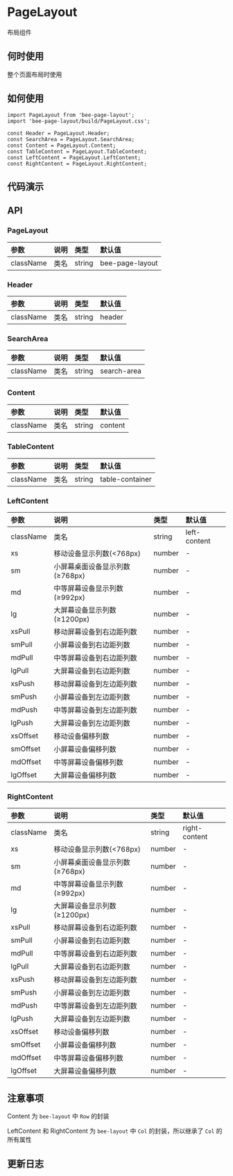 # PageLayout

布局组件

## 何时使用

整个页面布局时使用

## 如何使用

```
import PageLayout from 'bee-page-layout';
import 'bee-page-layout/build/PageLayout.css';

const Header = PageLayout.Header;
const SearchArea = PageLayout.SearchArea;
const Content = PageLayout.Content;
const TableContent = PageLayout.TableContent;
const LeftContent = PageLayout.LeftContent;
const RightContent = PageLayout.RightContent;

```

## 代码演示

## API

### PageLayout

|参数|说明|类型|默认值|
|:---|:-----|:----|:------|
| className | 类名 | string | bee-page-layout |

### Header

|参数|说明|类型|默认值|
|:---|:-----|:----|:------|
| className | 类名 | string | header |

### SearchArea

|参数|说明|类型|默认值|
|:---|:-----|:----|:------|
| className | 类名 | string | search-area |

### Content

|参数|说明|类型|默认值|
|:---|:-----|:----|:------|
| className | 类名 | string | content |

### TableContent

|参数|说明|类型|默认值|
|:---|:-----|:----|:------|
| className | 类名 | string | table-container |

### LeftContent

|参数|说明|类型|默认值|
|:---|:-----|:----|:------|
| className | 类名 | string | left-content |
|xs|移动设备显示列数(<768px)|number|-|
|sm|小屏幕桌面设备显示列数(≥768px)|number|-|
|md|中等屏幕设备显示列数(≥992px)|number|-|
|lg|大屏幕设备显示列数(≥1200px)|number|-|
|xsPull|移动屏幕设备到右边距列数|number|-|
|smPull|小屏幕设备到右边距列数|number|-|
|mdPull|中等屏幕设备到右边距列数|number|-|
|lgPull|大屏幕设备到右边距列数|number|-|
|xsPush|移动屏幕设备到左边距列数|number|-|
|smPush|小屏幕设备到左边距列数|number|-|
|mdPush|中等屏幕设备到左边距列数|number|-|
|lgPush|大屏幕设备到左边距列数|number|-|
|xsOffset|移动设备偏移列数|number|-|
|smOffset|小屏幕设备偏移列数|number|-|
|mdOffset|中等屏幕设备偏移列数|number|-|
|lgOffset|大屏幕设备偏移列数|number|-|

### RightContent

|参数|说明|类型|默认值|
|:---|:-----|:----|:------|
| className | 类名 | string | right-content |
|xs|移动设备显示列数(<768px)|number|-|
|sm|小屏幕桌面设备显示列数(≥768px)|number|-|
|md|中等屏幕设备显示列数(≥992px)|number|-|
|lg|大屏幕设备显示列数(≥1200px)|number|-|
|xsPull|移动屏幕设备到右边距列数|number|-|
|smPull|小屏幕设备到右边距列数|number|-|
|mdPull|中等屏幕设备到右边距列数|number|-|
|lgPull|大屏幕设备到右边距列数|number|-|
|xsPush|移动屏幕设备到左边距列数|number|-|
|smPush|小屏幕设备到左边距列数|number|-|
|mdPush|中等屏幕设备到左边距列数|number|-|
|lgPush|大屏幕设备到左边距列数|number|-|
|xsOffset|移动设备偏移列数|number|-|
|smOffset|小屏幕设备偏移列数|number|-|
|mdOffset|中等屏幕设备偏移列数|number|-|
|lgOffset|大屏幕设备偏移列数|number|-|



## 注意事项

Content 为 `bee-layout` 中 `Row` 的封装

LeftContent 和 RightContent 为 `bee-layout` 中 `Col` 的封装，所以继承了 `Col` 的所有属性


## 更新日志